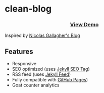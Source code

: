 # clean-blog

<h3 align="center"><a href="https://sumeetmathpati.github.io/clean-blog/">View Demo</a></h3>
<p>Inspired by <a href="http://nicolasgallagher.com/">Nicolas Gallagher's Blog</a></p>


## Features

* Responsive
* SEO optimized (uses [Jekyll SEO Tag](https://github.com/jekyll/jekyll-seo-tag))
* RSS feed (uses [Jekyll Feed](https://github.com/jekyll/jekyll-feed))
* Fully compatible with [GitHub Pages](https://pages.github.com/))
* Goat counter analytics

